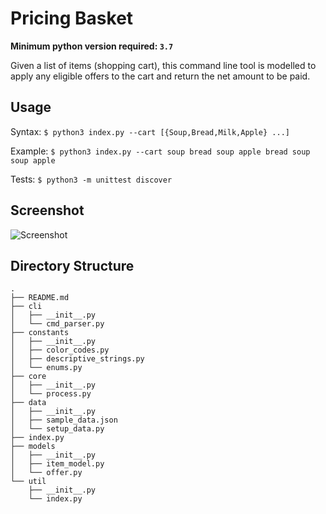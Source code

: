 # Pricing Basket

**Minimum python version required: `3.7`**

Given a list of items (shopping cart), this command line tool is modelled to apply any eligible offers to the cart and return the net amount to be paid.

## Usage

Syntax: `$ python3 index.py --cart [{Soup,Bread,Milk,Apple} ...]`

Example: `$ python3 index.py --cart soup bread soup apple bread soup soup apple`

Tests: `$ python3 -m unittest discover`

## Screenshot
![Screenshot](https://i.imgur.com/vv3Exf5.png)

## Directory Structure

```
.
├── README.md
├── cli
│   ├── __init__.py
│   └── cmd_parser.py
├── constants
│   ├── __init__.py
│   ├── color_codes.py
│   ├── descriptive_strings.py
│   └── enums.py
├── core
│   ├── __init__.py
│   └── process.py
├── data
│   ├── __init__.py
│   ├── sample_data.json
│   └── setup_data.py
├── index.py
├── models
│   ├── __init__.py
│   ├── item_model.py
│   └── offer.py
└── util
    ├── __init__.py
    └── index.py
```
